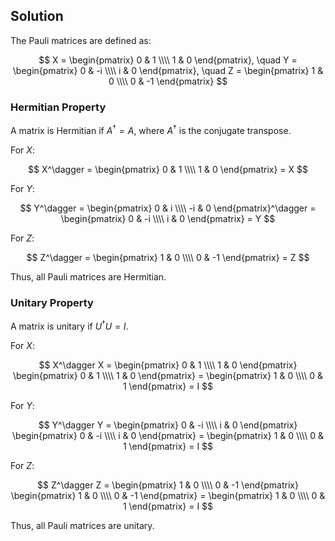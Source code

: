 <!-- 6. Show that the Pauli matrices are Hermitian and unitary. -->

## Solution

The Pauli matrices are defined as:

$$
X = \begin{pmatrix} 0 & 1 \\\\ 1 & 0 \end{pmatrix}, \quad Y = \begin{pmatrix} 0 & -i \\\\ i & 0 \end{pmatrix}, \quad Z = \begin{pmatrix} 1 & 0 \\\\ 0 & -1 \end{pmatrix}
$$

### Hermitian Property

A matrix is Hermitian if $A^\dagger = A$, where $A^\dagger$ is the conjugate transpose.

For $X$:

$$
X^\dagger = \begin{pmatrix} 0 & 1 \\\\ 1 & 0 \end{pmatrix} = X
$$

For $Y$:

$$
Y^\dagger = \begin{pmatrix} 0 & i \\\\ -i & 0 \end{pmatrix}^\dagger = \begin{pmatrix} 0 & -i \\\\ i & 0 \end{pmatrix} = Y
$$

For $Z$:

$$
Z^\dagger = \begin{pmatrix} 1 & 0 \\\\ 0 & -1 \end{pmatrix} = Z
$$

Thus, all Pauli matrices are Hermitian.

### Unitary Property

A matrix is unitary if $U^\dagger U = I$.

For $X$:

$$
X^\dagger X = \begin{pmatrix} 0 & 1 \\\\ 1 & 0 \end{pmatrix} \begin{pmatrix} 0 & 1 \\\\ 1 & 0 \end{pmatrix} = \begin{pmatrix} 1 & 0 \\\\ 0 & 1 \end{pmatrix} = I
$$

For $Y$:

$$
Y^\dagger Y = \begin{pmatrix} 0 & -i \\\\ i & 0 \end{pmatrix} \begin{pmatrix} 0 & -i \\\\ i & 0 \end{pmatrix} = \begin{pmatrix} 1 & 0 \\\\ 0 & 1 \end{pmatrix} = I
$$

For $Z$:

$$
Z^\dagger Z = \begin{pmatrix} 1 & 0 \\\\ 0 & -1 \end{pmatrix} \begin{pmatrix} 1 & 0 \\\\ 0 & -1 \end{pmatrix} = \begin{pmatrix} 1 & 0 \\\\ 0 & 1 \end{pmatrix} = I
$$

Thus, all Pauli matrices are unitary.
